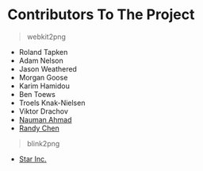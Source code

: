 **Contributors To The Project**
================================
> webkit2png
 - Roland Tapken
 - Adam Nelson
 - Jason Weathered
 - Morgan Goose
 - Karim Hamidou
 - Ben Toews
 - Troels Knak-Nielsen
 - Viktor Drachov
 - [Nauman Ahmad](http://twitter.com/itsnauman)
 - [Randy Chen](https://randychen.tk)
> blink2png
 - [Star Inc.](https://starinc.xyz)
